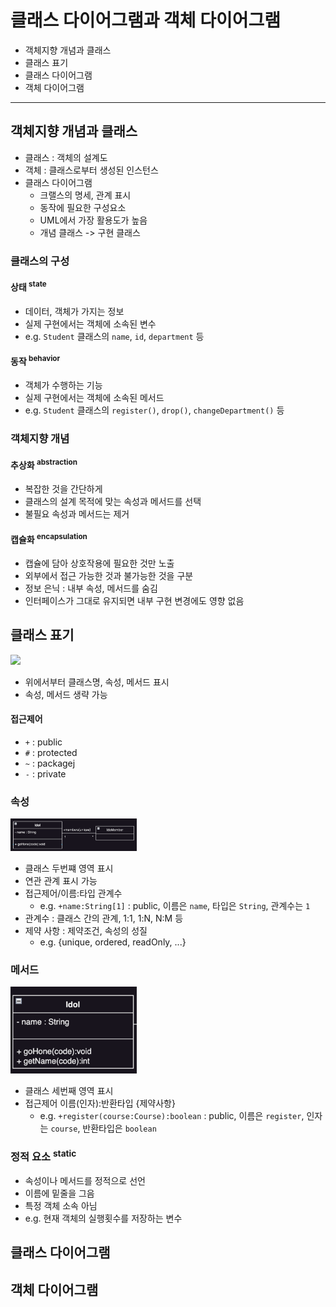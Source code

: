 # 클래스 다이어그램과 객체 다이어그램

- 객체지향 개념과 클래스
- 클래스 표기
- 클래스 다이어그램
- 객체 다이어그램

---

## 객체지향 개념과 클래스

- 클래스 : 객체의 설계도
- 객체 : 클래스로부터 생성된 인스턴스
- 클래스 다이어그램
    - 크랠스의 명세, 관계 표시
    - 동작에 필요한 구성요소
    - UML에서 가장 활용도가 높음
    - 개념 클래스 -> 구현 클래스

### 클래스의 구성

#### 상태 <sup>state</sup>

- 데이터, 객체가 가지는 정보
- 실제 구현에서는 객체에 소속된 변수
- e.g. `Student` 클래스의 `name`, `id`, `department` 등

#### 동작 <sup>behavior</sup>

- 객체가 수행하는 기능
- 실제 구현에서는 객체에 소속된 메서드
- e.g. `Student` 클래스의 `register()`, `drop()`, `changeDepartment()` 등

### 객체지향 개념

#### 추상화 <sup>abstraction</sup>

- 복잡한 것을 간단하게
- 클래스의 설계 목적에 맞는 속성과 메서드를 선택
- 불필요 속성과 메서드는 제거

#### 캡슐화 <sup>encapsulation</sup>

- 캡슐에 담아 상호작용에 필요한 것만 노출
- 외부에서 접근 가능한 것과 불가능한 것을 구분
- 정보 은닉 : 내부 속성, 메서드를 숨김
- 인터페이스가 그대로 유지되면 내부 구현 변경에도 영향 없음

## 클래스 표기

<img src="png.png"  width="30%"/>

- 위에서부터 클래스명, 속성, 메서드 표시
- 속성, 메서드 생략 가능

#### 접근제어

- `+` : public
- `#` : protected
- `~` : packagej
- `-` : private

### 속성

<img src="img_2.png"  width="40%"/>

- 클래스 두번쨰 영역 표시
- 연관 관계 표시 가능
- 접근제어/이름:타입 관계수
    - e.g. `+name:String[1]` : public, 이름은 `name`, 타입은 `String`, 관계수는 `1`
- 관계수 : 클래스 간의 관계, 1:1, 1:N, N:M 등
- 제약 사항 : 제약조건, 속성의 성질
    - e.g. {unique, ordered, readOnly, ...}

### 메서드

<img src="img_3.png"  width="40%"/>

- 클래스 세번째 영역 표시
- 접근제어 이름(인자):반환타입 {제약사항}
    - e.g. `+register(course:Course):boolean` : public, 이름은 `register`, 인자는 `course`, 반환타입은 `boolean`

### 정적 요소 <sup>static</sup>

- 속성이나 메서드를 정적으로 선언
- 이름에 밑줄을 그음
- 특정 객체 소속 아님
- e.g. 현재 객체의 실행횟수를 저장하는 변수

## 클래스 다이어그램

## 객체 다이어그램
